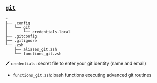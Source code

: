 ## [`git`](https://git-scm.com/)

~~~
~
├── .config
│   └── git
│       └── credentials.local
├── .gitconfig
├── .gitignore
└── .zsh
    ├── aliases_git.zsh
    └── functions_git.zsh
~~~

🖊 `credentials`: secret file to enter your git identity (name and email)
- `functions_git.zsh`: bash functions executing advanced git routines
